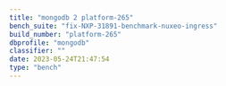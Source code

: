 ```yaml
---
title: "mongodb 2 platform-265"
bench_suite: "fix-NXP-31891-benchmark-nuxeo-ingress"
build_number: "platform-265"
dbprofile: "mongodb"
classifier: ""
date: 2023-05-24T21:47:54
type: "bench"
---
```

